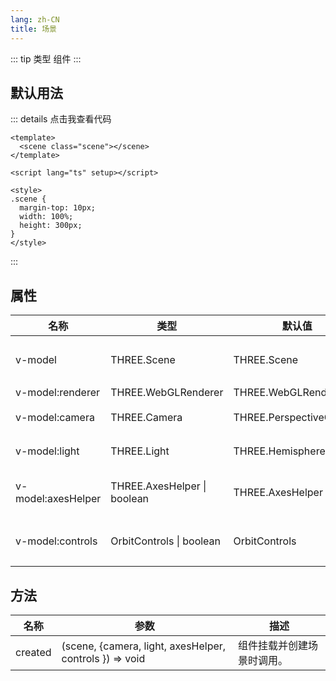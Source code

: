 ```yaml
---
lang: zh-CN
title: 场景
---
```


::: tip 类型
组件
:::

## 默认用法

<Scene />

::: details 点击我查看代码

```vue
<template>
  <scene class="scene"></scene>
</template>

<script lang="ts" setup></script>

<style>
.scene {
  margin-top: 10px;
  width: 100%;
  height: 300px;
}
</style>
```

:::

## 属性

| 名称               | 类型                        | 默认值                  | Description                                                       |
| ------------------ | --------------------------- | ----------------------- | ----------------------------------------------------------------- |
| v-model            | THREE.Scene                 | THREE.Scene             | `可选` 组件挂载后，值将是从 undefined 变为 THREE.Scene 实例。     |
| v-model:renderer   | THREE.WebGLRenderer         | THREE.WebGLRenderer     | `可选`                                                            |
| v-model:camera     | THREE.Camera                | THREE.PerspectiveCamera | `可选` 默认为透视相机（PerspectiveCamera）。                      |
| v-model:light      | THREE.Light                 | THREE.HemisphereLight   | `可选` 默认为半球光（HemisphereLight）。                          |
| v-model:axesHelper | THREE.AxesHelper \| boolean | THREE.AxesHelper        | `可选` 默认为坐标轴辅助（AxesHelper），设置为 false 可隐藏它。    |
| v-model:controls   | OrbitControls \| boolean    | OrbitControls           | `可选` 默认为轨道控制器（OrbitControls），设置为 false 可禁用它。 |

## 方法

| 名称    | 参数                                                    | 描述                       |
| ------- | ------------------------------------------------------- | -------------------------- |
| created | (scene, {camera, light, axesHelper, controls }) => void | 组件挂载并创建场景时调用。 |
